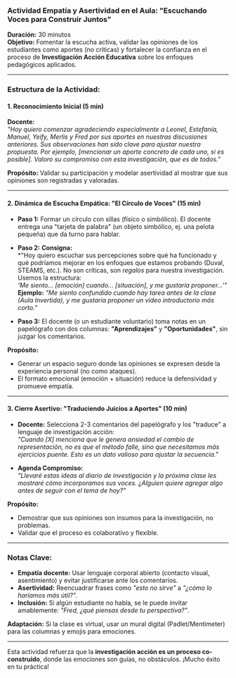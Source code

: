 ### **Actividad Empatía y Asertividad en el Aula: "Escuchando Voces para Construir Juntos"**  
**Duración:** 30 minutos  
**Objetivo:** Fomentar la escucha activa, validar las opiniones de los estudiantes como aportes (no críticas) y fortalecer la confianza en el proceso de **Investigación Acción Educativa** sobre los enfoques pedagógicos aplicados.  

---

### **Estructura de la Actividad:**  

#### **1. Reconocimiento Inicial (5 min)**  
**Docente:**  
*"Hoy quiero comenzar agradeciendo especialmente a Leonel, Estefanía, Manuel, Yeify, Merlis y Fred por sus aportes en nuestras discusiones anteriores. Sus observaciones han sido clave para ajustar nuestra propuesta. Por ejemplo, [mencionar un aporte concreto de cada uno, si es posible]. Valoro su compromiso con esta investigación, que es de todos."*  

**Propósito:** Validar su participación y modelar asertividad al mostrar que sus opiniones son registradas y valoradas.  

---

#### **2. Dinámica de Escucha Empática: "El Círculo de Voces"** (15 min)  
- **Paso 1:** Formar un círculo con sillas (físico o simbólico). El docente entrega una "tarjeta de palabra" (un objeto simbólico, ej. una pelota pequeña) que da turno para hablar.  
- **Paso 2:** **Consigna:**  
  *"Hoy quiero escuchar sus percepciones sobre qué ha funcionado y qué podríamos mejorar en los enfoques que estamos probando (Duval, STEAMS, etc.). No son críticas, son *regalos* para nuestra investigación. Usemos la estructura:  
  *'Me siento... [emoción] cuando... [situación], y me gustaría proponer...'"*  
  **Ejemplo:** *"Me siento confundido cuando hay tarea antes de la clase (Aula Invertida), y me gustaría proponer un video introductorio más corto."*  

- **Paso 3:** El docente (o un estudiante voluntario) toma notas en un papelógrafo con dos columnas: **"Aprendizajes"** y **"Oportunidades"**, sin juzgar los comentarios.  

**Propósito:**  
- Generar un espacio seguro donde las opiniones se expresen desde la experiencia personal (no como ataques).  
- El formato emocional (emoción + situación) reduce la defensividad y promueve empatía.  

---

#### **3. Cierre Asertivo: "Traduciendo Juicios a Aportes"** (10 min)  
- **Docente:** Selecciona 2-3 comentarios del papelógrafo y los "traduce" a lenguaje de investigación acción:  
  *"Cuando [X] menciona que le genera ansiedad el cambio de representación, no es que el método falle, sino que necesitamos más ejercicios puente. Esto es un *dato valioso* para ajustar la secuencia."*  

- **Agenda Compromiso:**  
  *"Llevaré estas ideas al diario de investigación y la próxima clase les mostraré cómo incorporamos sus voces. ¿Alguien quiere agregar algo antes de seguir con el tema de hoy?"*  

**Propósito:**  
- Demostrar que sus opiniones son insumos para la investigación, no problemas.  
- Validar que el proceso es colaborativo y flexible.  

---

### **Notas Clave:**  
- **Empatía docente:** Usar lenguaje corporal abierto (contacto visual, asentimiento) y evitar justificarse ante los comentarios.  
- **Asertividad:** Reencuadrar frases como *"esto no sirve"* a *"¿cómo lo haríamos más útil?"*.  
- **Inclusión:** Si algún estudiante no habla, se le puede invitar amablemente: *"Fred, ¿qué piensas desde tu perspectiva?"*.  

**Adaptación:** Si la clase es virtual, usar un mural digital (Padlet/Mentimeter) para las columnas y emojis para emociones.  

--- 

Esta actividad refuerza que la **investigación acción es un proceso co-construido**, donde las emociones son guías, no obstáculos. ¡Mucho éxito en tu práctica!